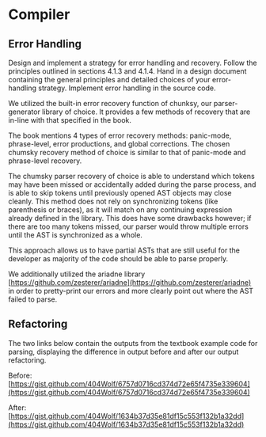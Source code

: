 # Compiler

## Error Handling

Design and implement a strategy for error handling and recovery. Follow the principles outlined in sections 4.1.3 and 4.1.4. Hand in a design document containing the general principles and detailed choices of your error-handling strategy. Implement error handling in the source code.

We utilized the built-in error recovery function of chunksy, our parser-generator library of choice. It provides a few methods of recovery that are in-line with that specified in the book.

The book mentions 4 types of error recovery methods: panic-mode, phrase-level, error productions, and global corrections. The chosen chumsky recovery method of choice is similar to that of panic-mode and phrase-level recovery.

The chumsky parser recovery of choice is able to understand which tokens may have been missed or accidentally added during the parse process, and is able to skip tokens until previously opened AST objects may close cleanly. This method does not rely on synchronizing tokens (like parenthesis or braces), as it will match on any continuing expression already defined in the library. This does have some drawbacks however; if there are too many tokens missed, our parser would throw multiple errors until the AST is synchronized as a whole.

This approach allows us to have partial ASTs that are still useful for the developer as majority of the code should be able to parse properly.

We additionally utilized the ariadne library [https://github.com/zesterer/ariadne](https://github.com/zesterer/ariadne) in order to pretty-print our errors and more clearly point out where the AST failed to parse.

## Refactoring

The two links below contain the outputs from the textbook example code for parsing, displaying the difference in output before and after our output refactoring.

Before: [https://gist.github.com/404Wolf/6757d0716cd374d72e65f4735e339604](https://gist.github.com/404Wolf/6757d0716cd374d72e65f4735e339604)

After: [https://gist.github.com/404Wolf/1634b37d35e81df15c553f132b1a32dd](https://gist.github.com/404Wolf/1634b37d35e81df15c553f132b1a32dd)

